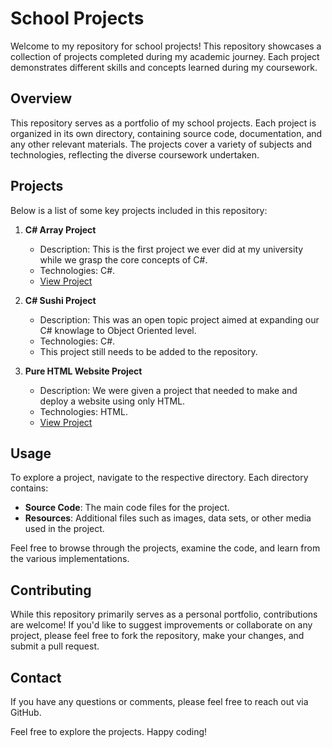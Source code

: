 # School Projects

Welcome to my repository for school projects! This repository showcases a collection of projects completed during my academic journey. Each project demonstrates different skills and concepts learned during my coursework.

## Overview

This repository serves as a portfolio of my school projects. Each project is organized in its own directory, containing source code, documentation, and any other relevant materials. The projects cover a variety of subjects and technologies, reflecting the diverse coursework undertaken.

## Projects

Below is a list of some key projects included in this repository:

1. **C# Array Project**
   - Description: This is the first project we ever did at my university while we grasp the core concepts of C#. 
   - Technologies: C#.
   - [View Project](./CSharp%20Array%20Project)

2. **C# Sushi Project**
   - Description: This was an open topic project aimed at expanding our C# knowlage to Object Oriented level.
   - Technologies: C#.
   - This project still needs to be added to the repository.

2. **Pure HTML Website Project**
   - Description: We were given a project that needed to make and deploy a website using only HTML.
   - Technologies: HTML.
   - [View Project](.HTML%20Website%20Project)

## Usage

To explore a project, navigate to the respective directory. Each directory contains:

- **Source Code**: The main code files for the project.
- **Resources**: Additional files such as images, data sets, or other media used in the project.

Feel free to browse through the projects, examine the code, and learn from the various implementations.

## Contributing

While this repository primarily serves as a personal portfolio, contributions are welcome! If you'd like to suggest improvements or collaborate on any project, please feel free to fork the repository, make your changes, and submit a pull request.

## Contact

If you have any questions or comments, please feel free to reach out via GitHub.

Feel free to explore the projects. Happy coding!
